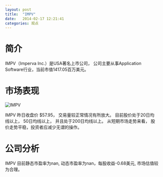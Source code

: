 ```yaml
---
layout: post
title:  "IMPV"
date:   2014-02-17 12:21:41
categories: 观点
---
```


# 简介
IMPV（Imperva Inc.）是USA著名上市公司，
公司主要从事Application Software行业，当前市值1417.05百万美元。

# 市场表现

![IMPV](http://finviz.com/chart.ashx?t=IMPV&ty=c&ta=1&p=d&s=l)

IMPV 昨日收盘价 $57.95，
交易量较正常情况有所放大。
目前股价处于20日均线以上，
50日均线以上，
并且处于200日均线以上。
从短期市场走势来看，
股价走势平稳，投资者应减少无谓的操作。

# 公司分析
IMPV 目前静态市盈率为nan, 动态市盈率为nan，每股收益-0.68美元,
市场估值较为合理。
